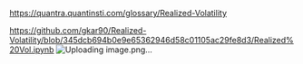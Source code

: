 
https://quantra.quantinsti.com/glossary/Realized-Volatility

https://github.com/gkar90/Realized-Volatility/blob/345dcb694b0e9e65362946d58c01105ac29fe8d3/Realized%20Vol.ipynb
![Uploading image.png…]()
